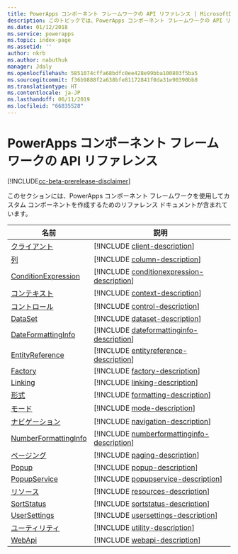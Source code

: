 ```yaml
---
title: PowerApps コンポーネント フレームワークの API リファレンス | MicrosoftDocs
description: このトピックでは、PowerApps コンポーネント フレームワークの API リファレンスを提供します。
ms.date: 01/12/2018
ms.service: powerapps
ms.topic: index-page
ms.assetid: ''
author: nkrb
ms.author: nabuthuk
manager: Jdaly
ms.openlocfilehash: 5851074cffa68bdfc0ee428e99bba100803f5ba5
ms.sourcegitcommit: f36b9888f2a638bfe81172841f0da31e90390bb8
ms.translationtype: HT
ms.contentlocale: ja-JP
ms.lasthandoff: 06/11/2019
ms.locfileid: "66835528"
---
```

# <a name="powerapps-component-framework-api-reference"></a>PowerApps コンポーネント フレームワークの API リファレンス

[!INCLUDE[cc-beta-prerelease-disclaimer](../../../includes/cc-beta-prerelease-disclaimer.md)]

このセクションには、PowerApps コンポーネント フレームワークを使用してカスタム コンポーネントを作成するためのリファレンス ドキュメントが含まれています。

|名前|説明|
|----|-----------|
|[クライアント](client.md)|[!INCLUDE [client-description](includes/client-description.md)]|
|[列](column.md)|[!INCLUDE [column-description](includes/column-description.md)]|
|[ConditionExpression](conditionexpression.md)|[!INCLUDE [conditionexpression-description](includes/conditionexpression-description.md)]|
|[コンテキスト](context.md)|[!INCLUDE [context-description](includes/context-description.md)]|
|[コントロール](control.md)|[!INCLUDE [control-description](includes/control-description.md)]|
|[DataSet](dataset.md)|[!INCLUDE [dataset-description](includes/dataset-description.md)]|
|[DateFormattingInfo](dateformattinginfo.md)|[!INCLUDE [dateformattinginfo-description](includes/dateformattinginfo-description.md)]|
|[EntityReference](entityreference.md)|[!INCLUDE [entityreference-description](includes/entityreference-description.md)]|
|[Factory](factory.md)|[!INCLUDE [factory-description](includes/factory-description.md)]|
|[Linking](linking.md)|[!INCLUDE [linking-description](includes/linking-description.md)]|
|[形式](formatting.md)|[!INCLUDE [formatting-description](includes/formatting-description.md)]|
|[モード](mode.md)|[!INCLUDE [mode-description](includes/mode-description.md)]|
|[ナビゲーション](navigation.md)|[!INCLUDE [navigation-description](includes/navigation-description.md)]|
|[NumberFormattingInfo](numberformattinginfo.md)|[!INCLUDE [numberformattinginfo-description](includes/numberformattinginfo-description.md)]|
|[ページング](paging.md)|[!INCLUDE [paging-description](includes/paging-description.md)]|
|[Popup](popup.md)|[!INCLUDE [popup-description](includes/popup-description.md)]|
|[PopupService](popupservice.md)|[!INCLUDE [popupservice-description](includes/popupservice-description.md)]|
|[リソース](resources.md)|[!INCLUDE [resources-description](includes/resources-description.md)]|
|[SortStatus](sortstatus.md)|[!INCLUDE [sortstatus-description](includes/sortstatus-description.md)]|
|[UserSettings](usersettings.md)|[!INCLUDE [usersettings-description](includes/usersettings-description.md)]|
|[ユーティリティ](utility.md)|[!INCLUDE [utility-description](includes/utility-description.md)]|
|[WebApi](webapi.md)|[!INCLUDE [webapi-description](includes/webapi-description.md)]|
